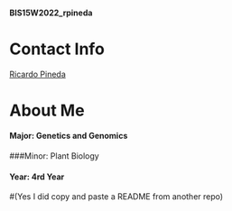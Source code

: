 #### BIS15W2022_rpineda

# Contact Info

[Ricardo Pineda](mailto:rhpineda@ucdavis.edu)  

# About Me

#### Major: Genetics and Genomics
###Minor: Plant Biology
#### Year: 4rd Year

#(Yes I did copy and paste a README from another repo)



